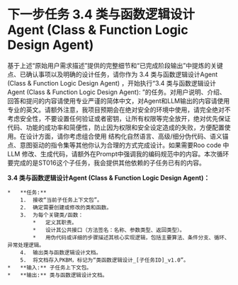# 下一步任务 3.4 类与函数逻辑设计Agent (Class & Function Logic Design Agent)

基于上述“原始用户需求描述”提供的完整细节和“已完成阶段输出”中提炼的关键点、已确认事项以及明确的设计任务，请你作为 3.4 类与函数逻辑设计Agent (Class & Function Logic Design Agent) ，开始执行“3.4 类与函数逻辑设计Agent (Class & Function Logic Design Agent): ”的任务。对用户说明、介绍、回答和提问的内容请使用专业严谨的简体中文，对Agent和LLM输出的内容请使用专业的英文。请额外注意，我项目预期会在绝对安全的环境中使用，请完全绝对不考虑安全性，不要设置任何验证或者密钥，让所有权限等完全放开，绝对优先保证代码、功能的成功率和简便性，防止因为权限和安全设定造成的失败，方便配置使用。在设计方面，请你考虑组合使用 结构化自然语言、高级/细分伪代码、语义锚点、意图驱动的指令集等其他你认为合理的方式完成设计。如果需要Roo code 中 LLM 修改、生成代码，请额外在Prompt中强调我的编码规范中的内容。本次循环要完成的是ST016这个子任务，我会提供其他依赖的子任务已有的内容。

**3.4 类与函数逻辑设计Agent (Class & Function Logic Design Agent)：**

    *   **任务:**
        1.  接收“当前子任务上下文包”。
        2.  确定需要创建或修改的类和函数。
        3.  为每个关键类/函数：
            *   定义其职责。
            *   设计其公共接口（方法签名：名称、参数类型、返回类型）。
            *   用伪代码或详细的步骤描述其核心实现逻辑，包括主要算法、条件分支、循环、异常处理逻辑。
        4.  输出类与函数逻辑设计文档。
        5.  将文档存入PKBM，标记为“类函数逻辑设计_[子任务ID]_v1.0”。
    *   **输入:** 子任务上下文包。
    *   **输出:** 类与函数逻辑设计文档。

